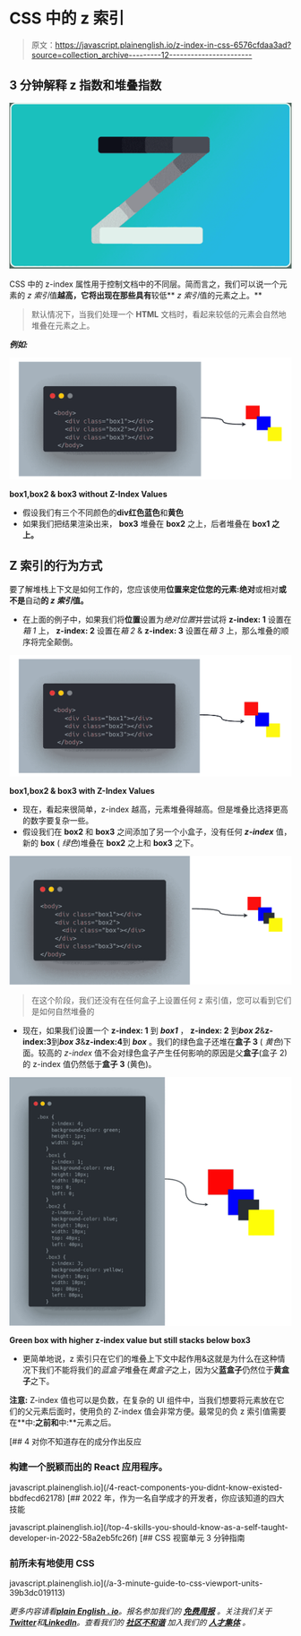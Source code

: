 # CSS 中的 z 索引

> 原文：<https://javascript.plainenglish.io/z-index-in-css-6576cfdaa3ad?source=collection_archive---------12----------------------->

## 3 分钟解释 z 指数和堆叠指数

![](img/195a19e99ec805d04d1814a0f94fd820.png)

CSS 中的 z-index 属性用于控制文档中的不同层。简而言之，我们可以说一个元素的 *z 索引*值**越高，它将出现在那些具有**较低** *z 索引*值的元素之上。**

> 默认情况下，当我们处理一个 **HTML** 文档时，看起来较低的元素会自然地堆叠在元素之上。

***例如:***

![](img/8ec0bd22c83fcde9a4f5da050c862296.png)

**box1,box2 & box3 without Z-Index Values**

*   假设我们有三个不同颜色的**div****红色****蓝色**和**黄色**
*   如果我们把结果渲染出来， **box3** 堆叠在 **box2** 之上，后者堆叠在 **box1 之上。**

## Z 索引的行为方式

要了解堆栈上下文是如何工作的，您应该使用**位置来定位您的元素:绝对**或相对**或不是**自动**的 *z 索引*值。**

*   在上面的例子中，如果我们将**位置**设置为*绝对位置*并尝试将 **z-index: 1** 设置在*箱 1* 上， **z-index: 2** 设置在*箱 2* & **z-index: 3** 设置在*箱 3* 上，那么堆叠的顺序将完全颠倒。

![](img/91d1fa021d9a23f04d23810b3b21abdf.png)

**box1,box2 & box3 with Z-Index Values**

*   现在，看起来很简单，z-index 越高，元素堆叠得越高。但是堆叠比选择更高的数字要复杂一些。
*   假设我们在 **box2** 和 **box3** 之间添加了另一个小盒子，没有任何 ***z-index*** 值，新的 **box** ( *绿色*)堆叠在 **box2** 之上和 **box3** 之下。

![](img/2d5a34cbba0561654e94b6733c5c2cf9.png)

> 在这个阶段，我们还没有在任何盒子上设置任何 z 索引值，您可以看到它们是如何自然堆叠的

*   现在，如果我们设置一个 **z-index: 1** 到 ***box1*** ， **z-index: 2** 到***box 2***&**z-index:3**到***box 3***&**z-index:4**到 ***box*** 。我们的绿色盒子还堆在**盒子 3** ( *黄色*)下面。较高的 *z-index* 值不会对绿色盒子产生任何影响的原因是父**盒子**(盒子 2)的 z-index 值仍然低于**盒子 3** (黄色)。

![](img/9fd4720f94293ab7d9aeabe5727bad84.png)

**Green box with higher z-index value but still stacks below box3**

*   更简单地说，z 索引只在它们的堆叠上下文中起作用&这就是为什么在这种情况下我们不能将我们的*蓝盒子*堆叠在*黄盒子*之上，因为父**蓝盒子**仍然位于**黄盒子**之下。

**注意:** Z-index 值也可以是负数，在复杂的 UI 组件中，当我们想要将元素放在它们的父元素后面时，使用负的 Z-index 值会非常方便。最常见的负 z 索引值需要在**中:**之前和**中:**元素之后。

[](/4-react-components-you-didnt-know-existed-bbdfecd62178) [## 4 对你不知道存在的成分作出反应

### 构建一个脱颖而出的 React 应用程序。

javascript.plainenglish.io](/4-react-components-you-didnt-know-existed-bbdfecd62178) [](/top-4-skills-you-should-know-as-a-self-taught-developer-in-2022-58a2eb5fc26f) [## 2022 年，作为一名自学成才的开发者，你应该知道的四大技能

javascript.plainenglish.io](/top-4-skills-you-should-know-as-a-self-taught-developer-in-2022-58a2eb5fc26f) [](/a-3-minute-guide-to-css-viewport-units-39b3dc019113) [## CSS 视窗单元 3 分钟指南

### 前所未有地使用 CSS

javascript.plainenglish.io](/a-3-minute-guide-to-css-viewport-units-39b3dc019113) 

*更多内容请看*[***plain English . io***](https://plainenglish.io/)*。报名参加我们的* [***免费周报***](http://newsletter.plainenglish.io/) *。关注我们关于*[***Twitter***](https://twitter.com/inPlainEngHQ)*和*[***LinkedIn***](https://www.linkedin.com/company/inplainenglish/)*。查看我们的* [***社区不和谐***](https://discord.gg/GtDtUAvyhW) *加入我们的* [***人才集体***](https://inplainenglish.pallet.com/talent/welcome) *。*